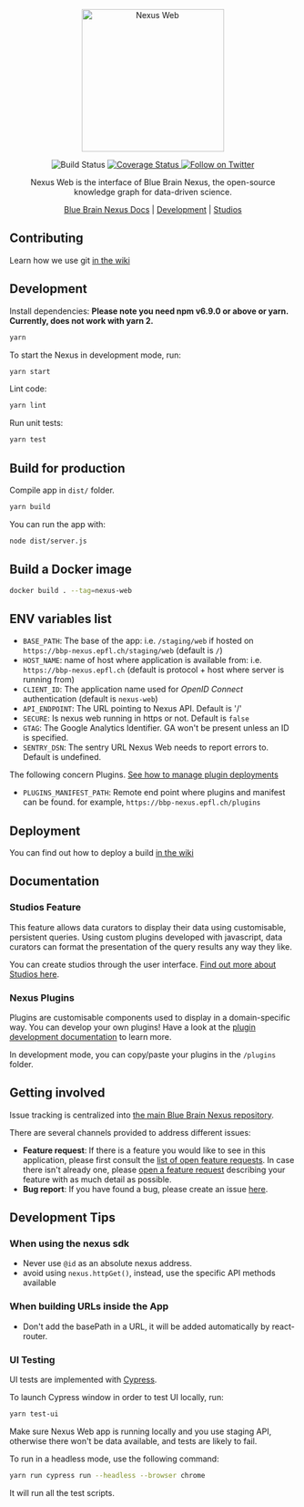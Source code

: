 <p align="center">
  <a href="https://github.com/BlueBrain/nexus-web" target="_blank" rel="noopener noreferrer">
    <img width="250" src="https://user-images.githubusercontent.com/5485824/74722078-9e8e6600-5238-11ea-9384-4b794a6b9f66.png" alt="Nexus Web">
  </a>
</p>

<p align="center">
  <img alt="Build Status" src="https://github.com/BlueBrain/nexus-web/workflows/Review/badge.svg">
  <a href="https://codecov.io/gh/BlueBrain/nexus-web">
    <img src="https://codecov.io/gh/BlueBrain/nexus-web/branch/master/graph/badge.svg" alt="Coverage Status">
  </a>
  <a href="https://twitter.com/intent/follow?screen_name=bluebrainnexus">
    <img alt="Follow on Twitter" src="https://img.shields.io/twitter/follow/bluebrainnexus.svg?style=social&label=Follow">
  </a>
</p>

<p align="center">Nexus Web is the interface of Blue Brain Nexus, the open-source knowledge graph for data-driven science.</p>

<p align="center">
  <a href="https://bluebrainnexus.io/docs/">Blue Brain Nexus Docs</a> |
  <a href="#Development">Development</a> |
  <a href="#studios-feature">Studios</a>
</p>

## Contributing

Learn how we use git [in the wiki](https://github.com/BlueBrain/nexus-web/wiki/Git-Flow)

## Development

Install dependencies:
**Please note you need npm v6.9.0 or above or yarn.**
**Currently, does not work with yarn 2.**

```sh
yarn
```

To start the Nexus in development mode, run:

```sh
yarn start
```

Lint code:

```sh
yarn lint
```

Run unit tests:

```sh
yarn test
```

## Build for production

Compile app in `dist/` folder.

```sh
yarn build
```

You can run the app with:

```sh
node dist/server.js
```

## Build a Docker image

```sh
docker build . --tag=nexus-web
```

## ENV variables list

- `BASE_PATH`: The base of the app: i.e. `/staging/web` if hosted on `https://bbp-nexus.epfl.ch/staging/web` (default is `/`)
- `HOST_NAME`: name of host where application is available from: i.e. `https://bbp-nexus.epfl.ch` (default is protocol + host where server is running from)
- `CLIENT_ID`: The application name used for _OpenID Connect_ authentication (default is `nexus-web`)
- `API_ENDPOINT`: The URL pointing to Nexus API. Default is '/'
- `SECURE`: Is nexus web running in https or not. Default is `false`
- `GTAG`: The Google Analytics Identifier. GA won't be present unless an ID is specified.
- `SENTRY_DSN`: The sentry URL Nexus Web needs to report errors to. Default is undefined.

The following concern Plugins. [See how to manage plugin deployments](./docs/plugins.md)

- `PLUGINS_MANIFEST_PATH`: Remote end point where plugins and manifest can be found. for example, `https://bbp-nexus.epfl.ch/plugins`

## Deployment

You can find out how to deploy a build [in the wiki](https://github.com/BlueBrain/nexus-web/wiki/Deploying-Your-Nexus-Web-Instance)

## Documentation

### Studios Feature

This feature allows data curators to display their data using customisable, persistent queries. Using custom plugins developed with javascript, data curators can format the presentation of the query results any way they like.

You can create studios through the user interface. [Find out more about Studios here](./docs/studio/Studios.md).

### Nexus Plugins

Plugins are customisable components used to display in a domain-specific way. You can develop your own plugins! Have a look at the [plugin development documentation](./docs/pluginDevelopment.md) to learn more.

In development mode, you can copy/paste your plugins in the `/plugins` folder.

## Getting involved

Issue tracking is centralized into [the main Blue Brain Nexus repository](https://github.com/BlueBrain/nexus).

There are several channels provided to address different issues:

- **Feature request**: If there is a feature you would like to see in this application, please first consult the [list of open feature requests](https://github.com/BlueBrain/nexus/issues?q=is%3Aopen+is%3Aissue+label%3Afeature+label%3Afrontend+label%3Anexus-web). In case there isn't already one, please [open a feature request](https://github.com/BlueBrain/nexus/issues/new?labels=feature,frontend,nexus-web) describing your feature with as much detail as possible.
- **Bug report**: If you have found a bug, please create an issue [here](https://github.com/BlueBrain/nexus/issues/new?labels=bug,frontend,nexus-web).

## Development Tips

### When using the nexus sdk

- Never use `@id` as an absolute nexus address.
- avoid using `nexus.httpGet()`, instead, use the specific API methods available

### When building URLs inside the App

- Don't add the basePath in a URL, it will be added automatically by react-router.

### UI Testing

UI tests are implemented with [Cypress]('https://www.cypress.io/').

To launch Cypress window in order to test UI locally, run:

```sh
yarn test-ui
```

Make sure Nexus Web app is running locally and you use staging API, otherwise there won't be data available, and tests are likely to fail.

To run in a headless mode, use the following command:

```sh
yarn run cypress run --headless --browser chrome
```

It will run all the test scripts.
